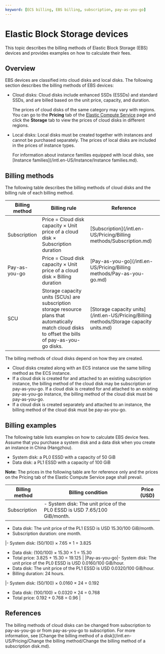 ```yaml
---
keyword: [ECS billing, EBS billing, subscription, pay-as-you-go]
---
```


# Elastic Block Storage devices

This topic describes the billing methods of Elastic Block Storage \(EBS\) devices and provides examples on how to calculate their fees.

## Overview

EBS devices are classified into cloud disks and local disks. The following section describes the billing methods of EBS devices:

-   Cloud disks: Cloud disks include enhanced SSDs \(ESSDs\) and standard SSDs, and are billed based on the unit price, capacity, and duration.

    The prices of cloud disks of the same category may vary with regions. You can go to the **Pricing** tab of the [Elastic Compute Service](https://www.alibabacloud.com/product/ecs) page and click the **Storage** tab to view the prices of cloud disks in different regions.

-   Local disks: Local disks must be created together with instances and cannot be purchased separately. The prices of local disks are included in the prices of instance types.

    For information about instance families equipped with local disks, see [Instance families](/intl.en-US/Instance/Instance families.md).


## Billing methods

The following table describes the billing methods of cloud disks and the billing rule of each billing method.

|Billing method|Billing rule|Reference|
|--------------|------------|---------|
|Subscription|Price = Cloud disk capacity × Unit price of a cloud disk × Subscription duration|[Subscription](/intl.en-US/Pricing/Billing methods/Subscription.md)|
|Pay-as-you-go|Price = Cloud disk capacity × Unit price of a cloud disk × Billing duration|[Pay-as-you-go](/intl.en-US/Pricing/Billing methods/Pay-as-you-go.md)|
|SCU|Storage capacity units \(SCUs\) are subscription storage resource plans that automatically match cloud disks to offset the bills of pay-as-you-go disks.|[Storage capacity units](/intl.en-US/Pricing/Billing methods/Storage capacity units.md)|

The billing methods of cloud disks depend on how they are created.

-   Cloud disks created along with an ECS instance use the same billing method as the ECS instance.
-   If a cloud disk is created for and attached to an existing subscription instance, the billing method of the cloud disk may be subscription or pay-as-you-go. If a cloud disk is created for and attached to an existing pay-as-you-go instance, the billing method of the cloud disk must be pay-as-you-go.
-   If a cloud disk is created separately and attached to an instance, the billing method of the cloud disk must be pay-as-you-go.

## Billing examples

The following table lists examples on how to calculate EBS device fees. Assume that you purchase a system disk and a data disk when you create an instance in China \(Hangzhou\).

-   System disk: a PL0 ESSD with a capacity of 50 GiB
-   Data disk: a PL1 ESSD with a capacity of 100 GiB

**Note:** The prices in the following table are for reference only and the prices on the Pricing tab of the Elastic Compute Service page shall prevail.

|Billing method|Billing condition|Price \(USD\)|
|--------------|-----------------|-------------|
|Subscription|-   System disk: The unit price of the PL0 ESSD is USD 7.65/100 GiB/month.
-   Data disk: The unit price of the PL1 ESSD is USD 15.30/100 GiB/month.
-   Subscription duration: one month.

|-   System disk: \(50/100\) × 7.65 × 1 = 3.825
-   Data disk: \(100/100\) × 15.30 × 1 = 15.30
-   Total price: 3.825 + 15.30 = 19.125 |
|Pay-as-you-go|-   System disk: The unit price of the PL0 ESSD is USD 0.0160/100 GiB/hour.
-   Data disk: The unit price of the PL1 ESSD is USD 0.0320/100 GiB/hour.
-   Billing duration: 24 hours.

|-   System disk: \(50/100\) × 0.0160 × 24 = 0.192
-   Data disk: \(100/100\) × 0.0320 × 24 = 0.768
-   Total price: 0.192 + 0.768 = 0.96 |

## References

The billing methods of cloud disks can be changed from subscription to pay-as-you-go or from pay-as-you-go to subscription. For more information, see [Change the billing method of a disk](/intl.en-US/Pricing/Change the billing method/Change the billing method of a subscription disk.md).

